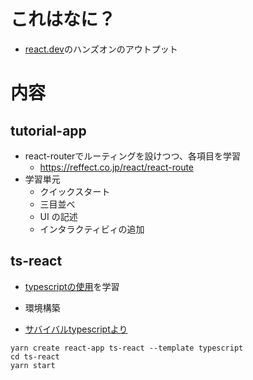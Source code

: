 # これはなに？
- [react.dev](https://ja.react.dev/)のハンズオンのアウトプット

# 内容
## tutorial-app
- react-routerでルーティングを設けつつ、各項目を学習
    - https://reffect.co.jp/react/react-route
- 学習単元
    - クイックスタート
    - 三目並べ
    - UI の記述
    - インタラクティビィの追加

## ts-react
- [typescriptの使用](https://ja.react.dev/learn/typescript)を学習

- 環境構築
- [サバイバルtypescriptより](https://typescriptbook.jp/tutorials/react-like-button-tutorial#yarn%E3%81%AE%E3%82%A4%E3%83%B3%E3%82%B9%E3%83%88%E3%83%BC%E3%83%AB)
```
yarn create react-app ts-react --template typescript
cd ts-react
yarn start
```